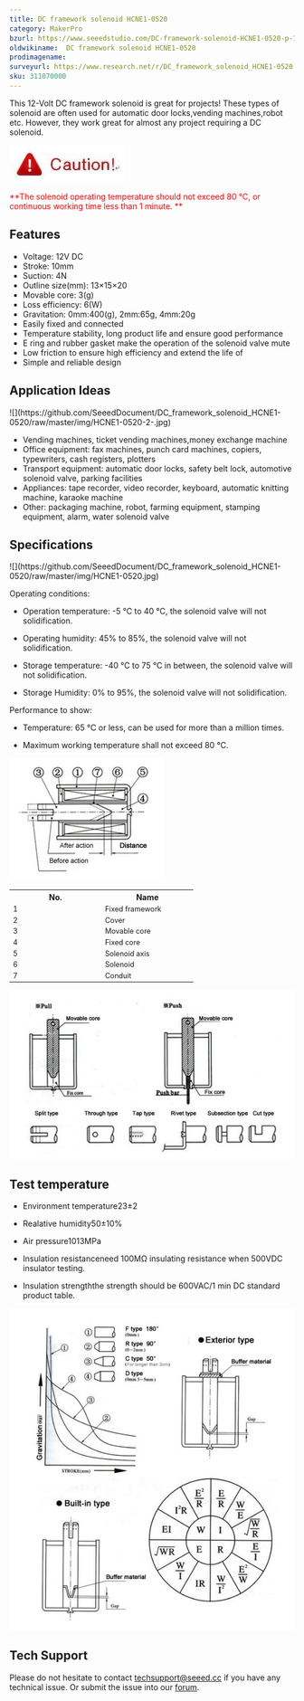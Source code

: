 ```yaml
---
title: DC framework solenoid HCNE1-0520
category: MakerPro
bzurl: https://www.seeedstudio.com/DC-framework-solenoid-HCNE1-0520-p-1043.html
oldwikiname:  DC framework solenoid HCNE1-0520
prodimagename:
surveyurl: https://www.research.net/r/DC_framework_solenoid_HCNE1-0520
sku: 311070000   
---
```

This 12-Volt DC framework solenoid is great for projects! These types of solenoid are often used for automatic door locks,vending machines,robot etc. However, they work great for almost any project requiring a DC solenoid.

![](https://github.com/SeeedDocument/DC_framework_solenoid_HCNE1-0520/raw/master/img/Caution.jpg)

<font color="Red">**The solenoid operating temperature should not exceed 80 ℃, or continuous working time less than 1 minute. ** </font>

##   Features

*   Voltage: 12V DC
*   Stroke: 10mm
*   Suction: 4N
*   Outline size(mm): 13×15×20
*   Movable core: 3(g)
*   Loss efficiency: 6(W)
*   Gravitation: 0mm:400(g), 2mm:65g, 4mm:20g
*   Easily fixed and connected
*   Temperature stability, long product life and ensure good performance
*   E ring and rubber gasket make the operation of the solenoid valve mute
*   Low friction to ensure high efficiency and extend the life of
*   Simple and reliable design

##   Application Ideas

<div class="center"><div class="floatnone">![](https://github.com/SeeedDocument/DC_framework_solenoid_HCNE1-0520/raw/master/img/HCNE1-0520-2-.jpg)</div></div>

*   Vending machines, ticket vending machines,money exchange machine
*   Office equipment: fax machines, punch card machines, copiers, typewriters, cash registers, plotters
*   Transport equipment: automatic door locks, safety belt lock, automotive solenoid valve, parking facilities
*   Appliances: tape recorder, video recorder, keyboard, automatic knitting machine, karaoke machine
*   Other: packaging machine, robot, farming equipment, stamping equipment, alarm, water solenoid valve

##   Specifications

<div class="center"><div class="floatnone">![](https://github.com/SeeedDocument/DC_framework_solenoid_HCNE1-0520/raw/master/img/HCNE1-0520.jpg)</div></div>

Operating conditions:

*   Operation temperature: -5 ℃ to 40 ℃, the solenoid valve will not solidification.

*   Operating humidity: 45% to 85%, the solenoid valve will not solidification.

*   Storage temperature: -40 ℃ to 75 ℃ in between, the solenoid valve will not solidification.

*   Storage Humidity: 0% to 95%, the solenoid valve will not solidification.

Performance to show:

*   Temperature: 65 ℃ or less, can be used for more than a million times.

*   Maximum working temperature shall not exceed 80 ℃.

![](https://github.com/SeeedDocument/DC_framework_solenoid_HCNE1-0520/raw/master/img/HCNE1-0520-3-.jpg)

<table >
<tr>
<th>No.
</th>
<th>Name
</th></tr>
<tr style="font-size: 90%">
<td width="150"> 1
</td>
<td width="150">  Fixed framework
</td></tr>
<tr style="font-size: 90%">
<td width="150"> 2
</td>
<td width="150">  Cover
</td></tr>
<tr style="font-size: 90%">
<td width="150"> 3
</td>
<td width="150">  Movable core
</td></tr>
<tr style="font-size: 90%">
<td width="150"> 4
</td>
<td width="150">  Fixed core
</td></tr>
<tr style="font-size: 90%">
<td width="150"> 5
</td>
<td width="150">  Solenoid axis
</td></tr>
<tr style="font-size: 90%">
<td width="150"> 6
</td>
<td width="150">  Solenoid
</td></tr>
<tr style="font-size: 90%">
<td width="150"> 7
</td>
<td width="150">  Conduit
</td></tr></table>

![](https://github.com/SeeedDocument/DC_framework_solenoid_HCNE1-0520/raw/master/img/HCNE1-0520-4-.jpg)

##   Test temperature

*   Environment temperature23±2

*   Realative humidity50±10%

*   Air pressure1013MPa

*   Insulation resistanceneed 100MΩ insulating resistance when 500VDC insulator testing.

*   Insulation strengththe strength should be 600VAC/1 min DC standard product table.

![](https://github.com/SeeedDocument/DC_framework_solenoid_HCNE1-0520/raw/master/img/HCNE1-0520-5-.jpg)

## Tech Support
Please do not hesitate to contact [techsupport@seeed.cc](techsupport@seeed.cc) if you have any technical issue. Or submit the issue into our [forum](http://seeedstudio.com/forum/). 